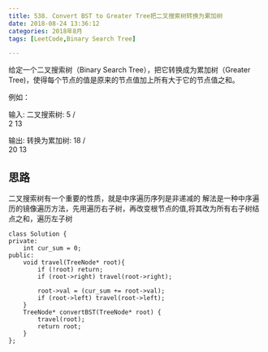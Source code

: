 ```yaml
---
title: 538. Convert BST to Greater Tree把二叉搜索树转换为累加树
date: 2018-08-24 13:36:12
categories: 2018年8月
tags: [LeetCode,Binary Search Tree]

---
```

 


给定一个二叉搜索树（Binary Search Tree），把它转换成为累加树（Greater Tree)，使得每个节点的值是原来的节点值加上所有大于它的节点值之和。




<!-- more -->

例如：

输入: 二叉搜索树:
              5
            /   \
           2     13

输出: 转换为累加树:
             18
            /   \
          20     13

## 思路
二叉搜索树有一个重要的性质，就是中序遍历序列是非递减的
解法是一种中序遍历的镜像遍历方法，先用遍历右子树，再改变根节点的值,将其改为所有右子树结点之和，遍历左子树

	class Solution {
	private:
	    int cur_sum = 0;
	public:
	    void travel(TreeNode* root){
	        if (!root) return;
	        if (root->right) travel(root->right);

	        root->val = (cur_sum += root->val);
	        if (root->left) travel(root->left);
	    }
	    TreeNode* convertBST(TreeNode* root) {
	        travel(root);
	        return root;
	    }
	};

